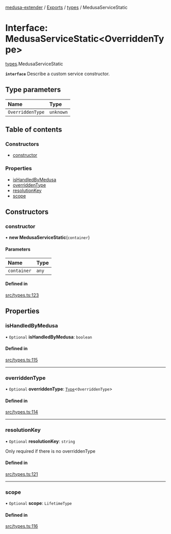 [medusa-extender](../README.md) / [Exports](../modules.md) / [types](../modules/types.md) / MedusaServiceStatic

# Interface: MedusaServiceStatic<OverriddenType\>

[types](../modules/types.md).MedusaServiceStatic

**`interface`**
Describe a custom service constructor.

## Type parameters

| Name | Type |
| :------ | :------ |
| `OverriddenType` | `unknown` |

## Table of contents

### Constructors

- [constructor](types.MedusaServiceStatic.md#constructor)

### Properties

- [isHandledByMedusa](types.MedusaServiceStatic.md#ishandledbymedusa)
- [overriddenType](types.MedusaServiceStatic.md#overriddentype)
- [resolutionKey](types.MedusaServiceStatic.md#resolutionkey)
- [scope](types.MedusaServiceStatic.md#scope)

## Constructors

### constructor

• **new MedusaServiceStatic**(`container`)

#### Parameters

| Name | Type |
| :------ | :------ |
| `container` | `any` |

#### Defined in

[src/types.ts:123](https://github.com/adrien2p/medusa-extender/blob/c135947/src/types.ts#L123)

## Properties

### isHandledByMedusa

• `Optional` **isHandledByMedusa**: `boolean`

#### Defined in

[src/types.ts:115](https://github.com/adrien2p/medusa-extender/blob/c135947/src/types.ts#L115)

___

### overriddenType

• `Optional` **overriddenType**: [`Type`](types.Type.md)<`OverriddenType`\>

#### Defined in

[src/types.ts:114](https://github.com/adrien2p/medusa-extender/blob/c135947/src/types.ts#L114)

___

### resolutionKey

• `Optional` **resolutionKey**: `string`

Only required if there is no overriddenType

#### Defined in

[src/types.ts:121](https://github.com/adrien2p/medusa-extender/blob/c135947/src/types.ts#L121)

___

### scope

• `Optional` **scope**: `LifetimeType`

#### Defined in

[src/types.ts:116](https://github.com/adrien2p/medusa-extender/blob/c135947/src/types.ts#L116)
